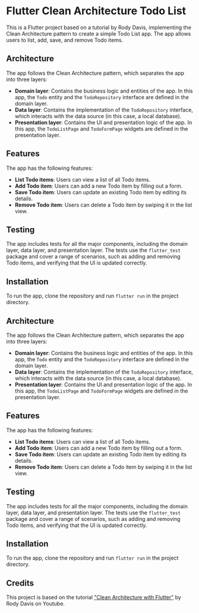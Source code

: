# Flutter Clean Architecture Todo List

This is a Flutter project based on a tutorial by Rody Davis, implementing the Clean Architecture pattern to create a simple Todo List app. The app allows users to list, add, save, and remove Todo items. 

## Architecture

The app follows the Clean Architecture pattern, which separates the app into three layers:
- **Domain layer**: Contains the business logic and entities of the app. In this app, the `Todo` entity and the `TodoRepository` interface are defined in the domain layer.
- **Data layer**: Contains the implementation of the `TodoRepository` interface, which interacts with the data source (in this case, a local database).
- **Presentation layer**: Contains the UI and presentation logic of the app. In this app, the `TodoListPage` and `TodoFormPage` widgets are defined in the presentation layer.

## Features

The app has the following features:
- **List Todo items**: Users can view a list of all Todo items.
- **Add Todo item**: Users can add a new Todo item by filling out a form.
- **Save Todo item**: Users can update an existing Todo item by editing its details.
- **Remove Todo item**: Users can delete a Todo item by swiping it in the list view.

## Testing

The app includes tests for all the major components, including the domain layer, data layer, and presentation layer. The tests use the `flutter_test` package and cover a range of scenarios, such as adding and removing Todo items, and verifying that the UI is updated correctly.

## Installation

To run the app, clone the repository and run `flutter run` in the project directory. 


## Architecture

The app follows the Clean Architecture pattern, which separates the app into three layers:
- **Domain layer**: Contains the business logic and entities of the app. In this app, the `Todo` entity and the `TodoRepository` interface are defined in the domain layer.
- **Data layer**: Contains the implementation of the `TodoRepository` interface, which interacts with the data source (in this case, a local database).
- **Presentation layer**: Contains the UI and presentation logic of the app. In this app, the `TodoListPage` and `TodoFormPage` widgets are defined in the presentation layer.

## Features

The app has the following features:
- **List Todo items**: Users can view a list of all Todo items.
- **Add Todo item**: Users can add a new Todo item by filling out a form.
- **Save Todo item**: Users can update an existing Todo item by editing its details.
- **Remove Todo item**: Users can delete a Todo item by swiping it in the list view.

## Testing

The app includes tests for all the major components, including the domain layer, data layer, and presentation layer. The tests use the `flutter_test` package and cover a range of scenarios, such as adding and removing Todo items, and verifying that the UI is updated correctly.

## Installation

To run the app, clone the repository and run `flutter run` in the project directory. 

## Credits

This project is based on the tutorial ["Clean Architecture with Flutter"](https://www.udemy.com/course/flutter-clean-architecture-course/) by Rody Davis on Youtube.
